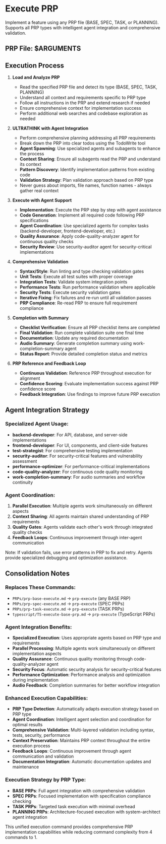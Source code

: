 # Execute PRP

Implement a feature using any PRP file (BASE, SPEC, TASK, or PLANNING). Supports all PRP types with intelligent agent integration and comprehensive validation.

## PRP File: $ARGUMENTS

## Execution Process

1. **Load and Analyze PRP**
   - Read the specified PRP file and detect its type (BASE, SPEC, TASK, PLANNING)
   - Understand all context and requirements specific to PRP type
   - Follow all instructions in the PRP and extend research if needed
   - Ensure comprehensive context for implementation success
   - Perform additional web searches and codebase exploration as needed

2. **ULTRATHINK with Agent Integration**
   - Perform comprehensive planning addressing all PRP requirements
   - Break down the PRP into clear todos using the TodoWrite tool
   - **Agent Spawning**: Use specialized agents and subagents to enhance the process
   - **Context Sharing**: Ensure all subagents read the PRP and understand its context
   - **Pattern Discovery**: Identify implementation patterns from existing code
   - **Validation Strategy**: Plan validation approach based on PRP type
   - Never guess about imports, file names, function names - always gather real context

3. **Execute with Agent Support**
   - **Implementation**: Execute the PRP step by step with agent assistance
   - **Code Generation**: Implement all required code following PRP specifications
   - **Agent Coordination**: Use specialized agents for complex tasks (backend-developer, frontend-developer, etc.)
   - **Quality Assurance**: Apply code-quality-analyzer agent for continuous quality checks
   - **Security Review**: Use security-auditor agent for security-critical implementations

4. **Comprehensive Validation**
   - **Syntax/Style**: Run linting and type checking validation gates
   - **Unit Tests**: Execute all test suites with proper coverage
   - **Integration Tests**: Validate system integration points
   - **Performance Tests**: Run performance validation where applicable
   - **Security Tests**: Execute security validation gates
   - **Iterative Fixing**: Fix failures and re-run until all validation passes
   - **PRP Compliance**: Re-read PRP to ensure full requirement compliance

5. **Completion with Summary**
   - **Checklist Verification**: Ensure all PRP checklist items are completed
   - **Final Validation**: Run complete validation suite one final time
   - **Documentation**: Update any required documentation
   - **Audio Summary**: Generate completion summary using work-completion-summary agent
   - **Status Report**: Provide detailed completion status and metrics

6. **PRP Reference and Feedback Loop**
   - **Continuous Validation**: Reference PRP throughout execution for alignment
   - **Confidence Scoring**: Evaluate implementation success against PRP confidence score
   - **Feedback Integration**: Use findings to improve future PRP execution

## Agent Integration Strategy

### Specialized Agent Usage:
- **backend-developer**: For API, database, and server-side implementations
- **frontend-developer**: For UI, components, and client-side features
- **test-strategist**: For comprehensive testing implementation
- **security-auditor**: For security-critical features and vulnerability assessment
- **performance-optimizer**: For performance-critical implementations
- **code-quality-analyzer**: For continuous code quality monitoring
- **work-completion-summary**: For audio summaries and workflow continuity

### Agent Coordination:
1. **Parallel Execution**: Multiple agents work simultaneously on different aspects
2. **Context Sharing**: All agents maintain shared understanding of PRP requirements
3. **Quality Gates**: Agents validate each other's work through integrated quality checks
4. **Feedback Loops**: Continuous improvement through inter-agent communication

Note: If validation fails, use error patterns in PRP to fix and retry. Agents provide specialized debugging and optimization assistance.

## Consolidation Notes

### Replaces These Commands:
- `PRPs/prp-base-execute.md` → `prp-execute` (any BASE PRP)
- `PRPs/prp-spec-execute.md` → `prp-execute` (SPEC PRPs)
- `PRPs/prp-task-execute.md` → `prp-execute` (TASK PRPs)
- `typescript/TS-execute-base-prp.md` → `prp-execute` (TypeScript PRPs)

### Agent Integration Benefits:
- **Specialized Execution**: Uses appropriate agents based on PRP type and requirements
- **Parallel Processing**: Multiple agents work simultaneously on different implementation aspects
- **Quality Assurance**: Continuous quality monitoring through code-quality-analyzer agent
- **Security Focus**: Automatic security analysis for security-critical features
- **Performance Optimization**: Performance analysis and optimization during implementation
- **Audio Feedback**: Completion summaries for better workflow integration

### Enhanced Execution Capabilities:
- **PRP Type Detection**: Automatically adapts execution strategy based on PRP type
- **Agent Coordination**: Intelligent agent selection and coordination for optimal results
- **Comprehensive Validation**: Multi-layered validation including syntax, tests, security, performance
- **Context Preservation**: Maintains PRP context throughout the entire execution process
- **Feedback Loops**: Continuous improvement through agent communication and validation
- **Documentation Integration**: Automatic documentation updates and maintenance

### Execution Strategy by PRP Type:
- **BASE PRPs**: Full agent integration with comprehensive validation
- **SPEC PRPs**: Focused implementation with specification compliance checking
- **TASK PRPs**: Targeted task execution with minimal overhead
- **PLANNING PRPs**: Architecture-focused execution with system-architect agent integration

This unified execution command provides comprehensive PRP implementation capabilities while reducing command complexity from 4 commands to 1.
